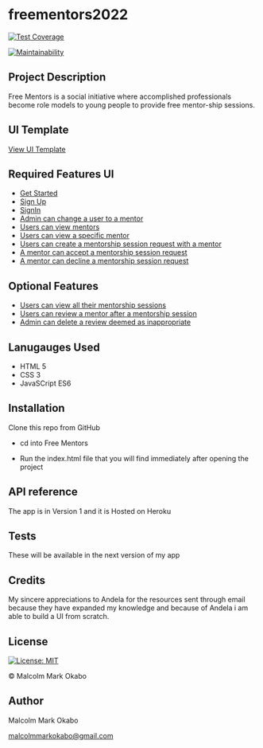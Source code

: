 # freementors2022
[![Test Coverage](https://api.codeclimate.com/v1/badges/ab5a95c0fce2a7f397ea/test_coverage)](https://codeclimate.com/github/MalcolmMark/freementors2022/test_coverage)

[![Maintainability](https://api.codeclimate.com/v1/badges/ab5a95c0fce2a7f397ea/maintainability)](https://codeclimate.com/github/MalcolmMark/freementors2022/maintainability)

## Project Description
Free Mentors is a social initiative where accomplished professionals become role models to young people to provide free mentor-ship sessions.

## UI Template
[View UI Template](https://malcolmmark.github.io/Free-Mentors/UI/)

## Required Features UI
- [Get Started](index.html)
- [Sign Up](https://malcolmmark.github.io/Free-Mentors/UI/signup.html)
- [SignIn](https://malcolmmark.github.io/Free-Mentors/UI/signin.html)
- [Admin can change a user to a mentor](https://malcolmmark.github.io/Free-Mentors/UI/admin/mentor.html)
- [Users can view mentors](https://malcolmmark.github.io/Free-Mentors/UI/allmentors.html)
- [Users can view a specific mentor](https://malcolmmark.github.io/Free-Mentors/UI/mentor.html)
- [Users can create a mentorship session request with a mentor](https://malcolmmark.github.io/Free-Mentors/UI/createMentorship.html)
- [A mentor can accept a mentorship session request](https://malcolmmark.github.io/Free-Mentors/UI/requests.html)
- [A mentor can decline a mentorship session request](https://malcolmmark.github.io/Free-Mentors/UI/requests.html)

## Optional Features
- [Users can view all their mentorship sessions]()
- [Users can review a mentor after a mentorship session]()
- [Admin can delete a review deemed as inappropriate]()

## Lanugauges Used
- HTML 5
- CSS 3
- JavaSCript ES6

## Installation
Clone this repo from GitHub 

- cd into Free Mentors

- Run the index.html file that you will find immediately after opening the project

## API reference
The app is in Version 1 and it is Hosted on Heroku



## Tests
These will be available in the next version of my app

## Credits
My sincere appreciations to Andela for the resources sent through email because they have expanded my knowledge and because of Andela i am able to build a UI from scratch.

## License
[![License: MIT](https://img.shields.io/badge/License-MIT-yellow.svg)](https://opensource.org/licenses/MIT)   

© Malcolm Mark Okabo

## Author
Malcolm Mark Okabo

malcolmmarkokabo@gmail.com
